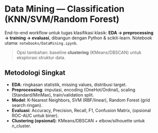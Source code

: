 # Data Mining — Classification (KNN/SVM/Random Forest)

End-to-end workflow untuk tugas klasifikasi klasik: **EDA → preprocessing → training → evaluasi**, dibangun dengan Python & scikit-learn.
Notebook utama: `notebooks/DataMining.ipynb`.

> Opsi tambahan: baseline **clustering** (KMeans/DBSCAN) untuk eksplorasi struktur data.

## Metodologi Singkat
- **EDA**: ringkasan statistik, missing values, distribusi target.
- **Preprocessing**: imputasi, encoding (OneHot/Ordinal), scaling (Standard/MinMax), train/validation split.
- **Model**: K-Nearest Neighbors, SVM (RBF/linear), Random Forest (grid search ringan).
- **Evaluasi**: Accuracy, Precision, Recall, F1, Confusion Matrix, (opsional ROC-AUC untuk biner).
- **Clustering (opsional)**: KMeans/DBSCAN + elbow/silhouette untuk n_cluster.
